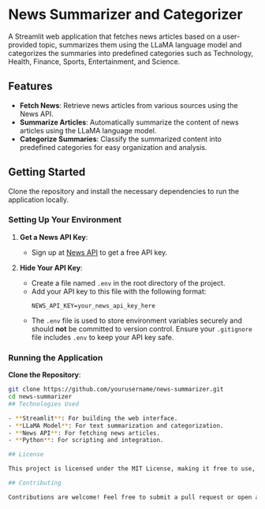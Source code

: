# News Summarizer and Categorizer

A Streamlit web application that fetches news articles based on a user-provided topic, summarizes them using the LLaMA language model and categorizes the summaries into predefined categories such as Technology, Health, Finance, Sports, Entertainment, and Science.

## Features

- **Fetch News**: Retrieve news articles from various sources using the News API.
- **Summarize Articles**: Automatically summarize the content of news articles using the LLaMA language model.
- **Categorize Summaries**: Classify the summarized content into predefined categories for easy organization and analysis.

## Getting Started

Clone the repository and install the necessary dependencies to run the application locally.

### Setting Up Your Environment

1. **Get a News API Key**: 
   - Sign up at [News API](https://newsapi.org/register) to get a free API key.

2. **Hide Your API Key**:
   - Create a file named `.env` in the root directory of the project.
   - Add your API key to this file with the following format:
     ```
     NEWS_API_KEY=your_news_api_key_here
     ```
   - The `.env` file is used to store environment variables securely and should **not** be committed to version control. Ensure your `.gitignore` file includes `.env` to keep your API key safe.

### Running the Application

 **Clone the Repository**:
   ```bash
   git clone https://github.com/yourusername/news-summarizer.git
   cd news-summarizer
## Technologies Used

- **Streamlit**: For building the web interface.
- **LLaMA Model**: For text summarization and categorization.
- **News API**: For fetching news articles.
- **Python**: For scripting and integration.

## License

This project is licensed under the MIT License, making it free to use, modify, and distribute.

## Contributing

Contributions are welcome! Feel free to submit a pull request or open an issue to improve the project.



